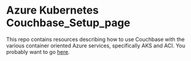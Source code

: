 # Azure Kubernetes Couchbase_Setup_page

This repo contains resources describing how to use Couchbase with the various container oriented Azure services, specifically AKS and ACI.  You probably want to go [here](aks).
